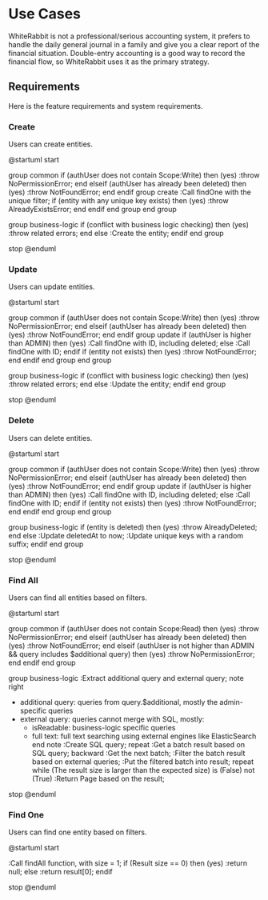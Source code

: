 # Use Cases

WhiteRabbit is not a professional/serious accounting system, it prefers to handle the daily general journal in a family
and give you a clear report of the financial situation.
Double-entry accounting is a good way to record the financial flow, so WhiteRabbit uses it as the primary strategy.

## Requirements

Here is the feature requirements and system requirements.

### Create

Users can create entities.

<!-- markdownlint-disable -->
@startuml
start

group common
if (authUser does not contain Scope:Write) then (yes)
  :throw NoPermissionError;
  end
elseif (authUser has already been deleted) then (yes)
  :throw NotFoundError;
  end
endif
group create
:Call findOne with the unique filter;
if (entity with any unique key exists) then (yes)
  :throw AlreadyExistsError;
  end
endif
end group
end group

group business-logic
if (conflict with business logic checking) then (yes)
  :throw related errors;
  end
else
  :Create the entity;
endif
end group

stop
@enduml
<!-- markdownlint-restore -->

### Update

Users can update entities.

<!-- markdownlint-disable -->
@startuml
start

group common
if (authUser does not contain Scope:Write) then (yes)
  :throw NoPermissionError;
  end
elseif (authUser has already been deleted) then (yes)
  :throw NotFoundError;
  end
endif
group update
if (authUser is higher than ADMIN) then (yes)
  :Call findOne with ID, including deleted;
else
  :Call findOne with ID;
endif
if (entity not exists) then (yes)
  :throw NotFoundError;
  end
endif
end group
end group

group business-logic
if (conflict with business logic checking) then (yes)
  :throw related errors;
  end
else
  :Update the entity;
endif
end group

stop
@enduml
<!-- markdownlint-restore -->

### Delete

Users can delete entities.

<!-- markdownlint-disable -->
@startuml
start

group common
if (authUser does not contain Scope:Write) then (yes)
  :throw NoPermissionError;
  end
elseif (authUser has already been deleted) then (yes)
  :throw NotFoundError;
  end
endif
group update
if (authUser is higher than ADMIN) then (yes)
  :Call findOne with ID, including deleted;
else
  :Call findOne with ID;
endif
if (entity not exists) then (yes)
  :throw NotFoundError;
  end
endif
end group
end group

group business-logic
if (entity is deleted) then (yes)
  :throw AlreadyDeleted;
  end
else
  :Update deletedAt to now;
  :Update unique keys with a random suffix;
endif
end group

stop
@enduml
<!-- markdownlint-restore -->

### Find All

Users can find all entities based on filters.

<!-- markdownlint-disable -->
@startuml
start

group common
if (authUser does not contain Scope:Read) then (yes)
:throw NoPermissionError;
end
elseif (authUser has already been deleted) then (yes)
:throw NotFoundError;
end
elseif (authUser is not higher than ADMIN && query includes $additional query) then (yes)
:throw NoPermissionError;
end
endif
end group

group business-logic
:Extract additional query and external query;
note right
* additional query: queries from query.$additional, mostly the admin-specific queries
* external query: queries cannot merge with SQL, mostly:
  * isReadable: business-logic specific queries
  * full text: full text searching using external engines like ElasticSearch
end note
:Create SQL query;
repeat :Get a batch result based on SQL query;
  backward :Get the next batch;
  :Filter the batch result based on external queries;
  :Put the filtered batch into result;
repeat while (The result size is larger than the expected size) is (False) not (True)
:Return Page based on the result;

stop
@enduml
<!-- markdownlint-restore -->

### Find One

Users can find one entity based on filters.

<!-- markdownlint-disable -->
@startuml
start

:Call findAll function, with size = 1;
if (Result size == 0) then (yes)
  :return null;
else
  :return result[0];
endif

stop
@enduml
<!-- markdownlint-restore -->
